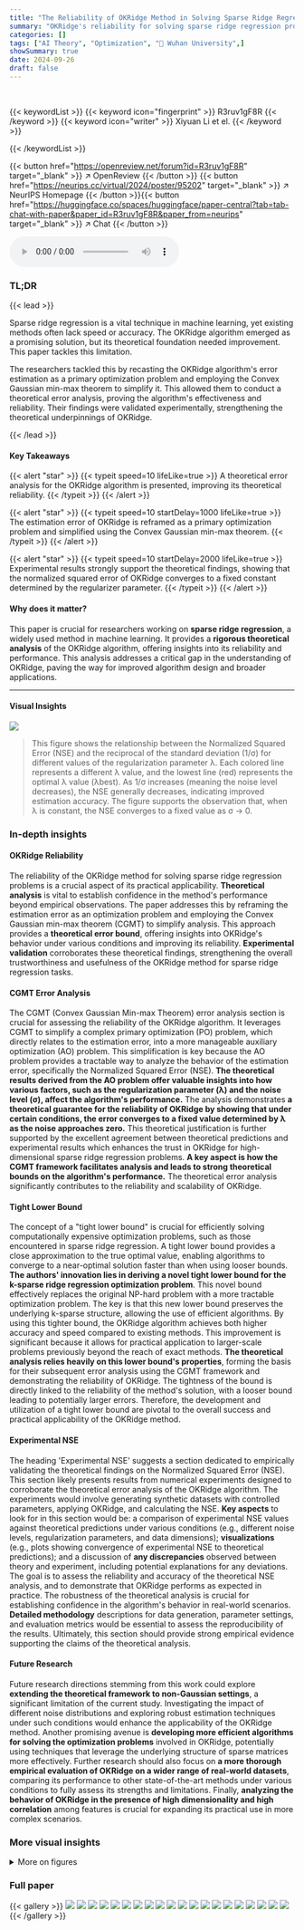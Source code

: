```yaml
---
title: "The Reliability of OKRidge Method in Solving Sparse Ridge Regression Problems"
summary: "OKRidge's reliability for solving sparse ridge regression problems is rigorously proven through theoretical error analysis, enhancing its applicability in machine learning."
categories: []
tags: ["AI Theory", "Optimization", "🏢 Wuhan University",]
showSummary: true
date: 2024-09-26
draft: false
---
```


<br>

{{< keywordList >}}
{{< keyword icon="fingerprint" >}} R3ruv1gF8R {{< /keyword >}}
{{< keyword icon="writer" >}} Xiyuan Li et el. {{< /keyword >}}
 
{{< /keywordList >}}

{{< button href="https://openreview.net/forum?id=R3ruv1gF8R" target="_blank" >}}
↗ OpenReview
{{< /button >}}
{{< button href="https://neurips.cc/virtual/2024/poster/95202" target="_blank" >}}
↗ NeurIPS Homepage
{{< /button >}}{{< button href="https://huggingface.co/spaces/huggingface/paper-central?tab=tab-chat-with-paper&paper_id=R3ruv1gF8R&paper_from=neurips" target="_blank" >}}
↗ Chat
{{< /button >}}



<audio controls>
    <source src="https://ai-paper-reviewer.com/R3ruv1gF8R/podcast.wav" type="audio/wav">
    Your browser does not support the audio element.
</audio>


### TL;DR


{{< lead >}}

Sparse ridge regression is a vital technique in machine learning, yet existing methods often lack speed or accuracy.  The OKRidge algorithm emerged as a promising solution, but its theoretical foundation needed improvement.  This paper tackles this limitation. 



The researchers tackled this by recasting the OKRidge algorithm's error estimation as a primary optimization problem and employing the Convex Gaussian min-max theorem to simplify it. This allowed them to conduct a theoretical error analysis, proving the algorithm's effectiveness and reliability.  Their findings were validated experimentally, strengthening the theoretical underpinnings of OKRidge.

{{< /lead >}}


#### Key Takeaways

{{< alert "star" >}}
{{< typeit speed=10 lifeLike=true >}} A theoretical error analysis for the OKRidge algorithm is presented, improving its theoretical reliability. {{< /typeit >}}
{{< /alert >}}

{{< alert "star" >}}
{{< typeit speed=10 startDelay=1000 lifeLike=true >}} The estimation error of OKRidge is reframed as a primary optimization problem and simplified using the Convex Gaussian min-max theorem. {{< /typeit >}}
{{< /alert >}}

{{< alert "star" >}}
{{< typeit speed=10 startDelay=2000 lifeLike=true >}} Experimental results strongly support the theoretical findings, showing that the normalized squared error of OKRidge converges to a fixed constant determined by the regularizer parameter. {{< /typeit >}}
{{< /alert >}}

#### Why does it matter?
This paper is crucial for researchers working on **sparse ridge regression**, a widely used method in machine learning. It provides a **rigorous theoretical analysis** of the OKRidge algorithm, offering insights into its reliability and performance. This analysis addresses a critical gap in the understanding of OKRidge, paving the way for improved algorithm design and broader applications.

------
#### Visual Insights



![](https://ai-paper-reviewer.com/R3ruv1gF8R/figures_9_1.jpg)

> This figure shows the relationship between the Normalized Squared Error (NSE) and the reciprocal of the standard deviation (1/σ) for different values of the regularization parameter λ.  Each colored line represents a different λ value, and the lowest line (red) represents the optimal λ value (λbest). As 1/σ increases (meaning the noise level decreases), the NSE generally decreases, indicating improved estimation accuracy.  The figure supports the observation that, when λ is constant, the NSE converges to a fixed value as σ → 0.







### In-depth insights


#### OKRidge Reliability
The reliability of the OKRidge method for solving sparse ridge regression problems is a crucial aspect of its practical applicability.  **Theoretical analysis** is vital to establish confidence in the method's performance beyond empirical observations.  The paper addresses this by reframing the estimation error as an optimization problem and employing the Convex Gaussian min-max theorem (CGMT) to simplify analysis.  This approach provides a **theoretical error bound**, offering insights into OKRidge's behavior under various conditions and improving its reliability.  **Experimental validation** corroborates these theoretical findings, strengthening the overall trustworthiness and usefulness of the OKRidge method for sparse ridge regression tasks.

#### CGMT Error Analysis
The CGMT (Convex Gaussian Min-max Theorem) error analysis section is crucial for assessing the reliability of the OKRidge algorithm.  It leverages CGMT to simplify a complex primary optimization (PO) problem, which directly relates to the estimation error, into a more manageable auxiliary optimization (AO) problem. This simplification is key because the AO problem provides a tractable way to analyze the behavior of the estimation error, specifically the Normalized Squared Error (NSE).  **The theoretical results derived from the AO problem offer valuable insights into how various factors, such as the regularization parameter (λ) and the noise level (σ), affect the algorithm's performance.**  The analysis demonstrates **a theoretical guarantee for the reliability of OKRidge by showing that under certain conditions, the error converges to a fixed value determined by λ as the noise approaches zero.**  This theoretical justification is further supported by the excellent agreement between theoretical predictions and experimental results which enhances the trust in OKRidge for high-dimensional sparse ridge regression problems.  **A key aspect is how the CGMT framework facilitates analysis and leads to strong theoretical bounds on the algorithm's performance.** The theoretical error analysis significantly contributes to the reliability and scalability of OKRidge.

#### Tight Lower Bound
The concept of a "tight lower bound" is crucial for efficiently solving computationally expensive optimization problems, such as those encountered in sparse ridge regression.  A tight lower bound provides a close approximation to the true optimal value, enabling algorithms to converge to a near-optimal solution faster than when using looser bounds.  **The authors' innovation lies in deriving a novel tight lower bound for the k-sparse ridge regression optimization problem**. This novel bound effectively replaces the original NP-hard problem with a more tractable optimization problem.  The key is that this new lower bound preserves the underlying k-sparse structure, allowing the use of efficient algorithms. By using this tighter bound, the OKRidge algorithm achieves both higher accuracy and speed compared to existing methods.  This improvement is significant because it allows for practical application to larger-scale problems previously beyond the reach of exact methods.  **The theoretical analysis relies heavily on this lower bound's properties**, forming the basis for their subsequent error analysis using the CGMT framework and demonstrating the reliability of OKRidge.  The tightness of the bound is directly linked to the reliability of the method's solution, with a looser bound leading to potentially larger errors. Therefore, the development and utilization of a tight lower bound are pivotal to the overall success and practical applicability of the OKRidge method.

#### Experimental NSE
The heading 'Experimental NSE' suggests a section dedicated to empirically validating the theoretical findings on the Normalized Squared Error (NSE).  This section likely presents results from numerical experiments designed to corroborate the theoretical error analysis of the OKRidge algorithm. The experiments would involve generating synthetic datasets with controlled parameters, applying OKRidge, and calculating the NSE.  **Key aspects** to look for in this section would be: a comparison of experimental NSE values against theoretical predictions under various conditions (e.g., different noise levels, regularization parameters, and data dimensions); **visualizations** (e.g., plots showing convergence of experimental NSE to theoretical predictions); and a discussion of **any discrepancies** observed between theory and experiment, including potential explanations for any deviations.  The goal is to assess the reliability and accuracy of the theoretical NSE analysis, and to demonstrate that OKRidge performs as expected in practice. The robustness of the theoretical analysis is crucial for establishing confidence in the algorithm's behavior in real-world scenarios. **Detailed methodology** descriptions for data generation, parameter settings, and evaluation metrics would be essential to assess the reproducibility of the results.  Ultimately, this section should provide strong empirical evidence supporting the claims of the theoretical analysis.

#### Future Research
Future research directions stemming from this work could explore **extending the theoretical framework to non-Gaussian settings**, a significant limitation of the current study.  Investigating the impact of different noise distributions and exploring robust estimation techniques under such conditions would enhance the applicability of the OKRidge method.  Another promising avenue is **developing more efficient algorithms for solving the optimization problems** involved in OKRidge, potentially using techniques that leverage the underlying structure of sparse matrices more effectively.  Further research should also focus on **a more thorough empirical evaluation of OKRidge on a wider range of real-world datasets**, comparing its performance to other state-of-the-art methods under various conditions to fully assess its strengths and limitations. Finally, **analyzing the behavior of OKRidge in the presence of high dimensionality and high correlation** among features is crucial for expanding its practical use in more complex scenarios.


### More visual insights

<details>
<summary>More on figures
</summary>


![](https://ai-paper-reviewer.com/R3ruv1gF8R/figures_17_1.jpg)

> This figure shows the relationship between the Normalized Squared Error (NSE) and the inverse of the noise standard deviation (1/σ) for different values of the regularization parameter λ in the OKRidge algorithm. Each colored line represents a different λ value, illustrating how the NSE changes as the noise level decreases. The bottom red line shows the NSE when λ is set to its optimal value (λbest). The figure demonstrates that for a fixed λ, the NSE tends towards a fixed constant as the noise level decreases, validating one aspect of Theorem 5.2 in the paper.


![](https://ai-paper-reviewer.com/R3ruv1gF8R/figures_17_2.jpg)

> This figure shows how the Normalized Squared Error (NSE) of the OKRidge algorithm changes with respect to the regularization parameter λ for different noise levels (σ).  As the noise level decreases (σ² approaches 0), the experimental NSE values (various colored markers) converge towards the theoretical curve (blue line), which represents the function ∆(λ).  This convergence demonstrates that the theoretical analysis accurately predicts the algorithm's behavior in low-noise settings. The optimal regularization parameter, denoted as λbest, is also indicated.


![](https://ai-paper-reviewer.com/R3ruv1gF8R/figures_17_3.jpg)

> This figure illustrates the impact of the regularization parameter (λ) and the noise level (σ) on the normalized squared error (NSE) of the OKRidge algorithm.  Multiple lines show the NSE for different values of λ as the inverse of the noise standard deviation (1/σ) increases. The bottom red line represents the NSE when λ is set to its optimal value (λbest).  The figure demonstrates how NSE changes with increasing data quality (decreasing σ) for various choices of the regularization parameter, showing the algorithm's performance converges to a specific NSE value as the noise approaches zero.


![](https://ai-paper-reviewer.com/R3ruv1gF8R/figures_17_4.jpg)

> This figure shows the impact of the regularization parameter (λ) and the noise level (σ) on the normalized squared error (NSE) of the OKRidge algorithm.  The x-axis represents the regularization parameter λ, and the y-axis represents the NSE. Multiple lines are plotted, each corresponding to a different noise level (σ²). As the noise level decreases (σ² approaches 0), the experimental NSE values converge to the theoretical curve (blue line) representing ∆(λ).  The point λbest marks the optimal regularization parameter that minimizes NSE for a given noise level. The figure demonstrates that the NSE converges to a function of λ as noise approaches zero, aligning with the theoretical findings of the paper.


![](https://ai-paper-reviewer.com/R3ruv1gF8R/figures_18_1.jpg)

> This figure shows the relationship between the Normalized Squared Error (NSE) and the inverse of the noise standard deviation (1/σ) for different values of the regularization parameter λ in the OKRidge algorithm.  Each colored line represents a different value of λ, illustrating how the algorithm's accuracy changes with varying noise levels and regularization strengths. The red line at the bottom shows the NSE when the optimal λ (λbest) is used.


![](https://ai-paper-reviewer.com/R3ruv1gF8R/figures_18_2.jpg)

> This figure shows the impact of the regularization parameter (λ) and noise level (σ) on the Normalized Squared Error (NSE) of the OKRidge algorithm.  Different colored lines represent different noise levels (σ² = 1.0, 0.1, 0.01, 0.001). As the noise decreases (σ² approaches 0), the experimental NSE curves converge towards the theoretical curve (in blue).  The optimal λ (λbest) is indicated, highlighting the point of minimum NSE for a given noise level.  The figure demonstrates the relationship between noise, regularization strength, and estimation error, supporting the theoretical findings of the paper.


![](https://ai-paper-reviewer.com/R3ruv1gF8R/figures_18_3.jpg)

> This figure shows the relationship between the Normalized Squared Error (NSE) and the inverse of the noise standard deviation (1/σ) for different values of the regularization parameter λ in the OKRidge algorithm.  Each curve represents a different λ value, demonstrating how the estimation error changes as the noise level decreases. The red curve at the bottom shows the NSE when λ is set to its optimal value (λbest), highlighting the algorithm's performance under ideal conditions.


![](https://ai-paper-reviewer.com/R3ruv1gF8R/figures_18_4.jpg)

> This figure shows the relationship between the Normalized Squared Error (NSE) and the regularization parameter (λ) for different noise levels (σ).  The x-axis represents λ, and the y-axis represents NSE. Multiple lines are shown, each representing a different noise level. As the noise decreases (σ approaches 0), the NSE curves converge toward a theoretical curve (blue line), indicating that the optimal λ (λbest) leads to a predictable NSE value.


![](https://ai-paper-reviewer.com/R3ruv1gF8R/figures_19_1.jpg)

> This figure shows the relationship between the Normalized Squared Error (NSE) and the inverse of the noise standard deviation (1/σ) for different values of the regularization parameter λ in the OKRidge algorithm.  Each curve represents a different λ value, illustrating how the NSE changes as the noise level decreases. The red curve at the bottom represents the optimal λ (λbest) and shows the best performance achievable by tuning the hyperparameter. The graph demonstrates the convergence of NSE to a fixed value as the noise level decreases for a fixed λ, a key finding in the paper.


![](https://ai-paper-reviewer.com/R3ruv1gF8R/figures_19_2.jpg)

> This figure shows the change in Normalized Squared Error (NSE) as the regularization parameter (λ) varies for different noise levels (σ).  The x-axis represents λ, and the y-axis represents NSE. Multiple curves are plotted, each corresponding to a different value of σ².  A curve representing the theoretical limit (∆(λ)) is included for comparison. The point where λ is optimal (λbest) is also marked. The figure illustrates the impact of noise level and regularization parameter on the accuracy of the OKRidge method.


![](https://ai-paper-reviewer.com/R3ruv1gF8R/figures_19_3.jpg)

> This figure shows how the Normalized Squared Error (NSE) of the OKRidge algorithm changes with respect to 1/σ (inverse of the noise standard deviation) for different values of the regularization parameter λ.  Each colored line represents a different λ value. The bottom red line indicates the NSE when λ is set to its optimal value (λbest). The plot illustrates how the error behaves as noise decreases (1/σ increases) under various regularization strengths.  The convergence of NSE to different values for various λ as the noise tends to zero (1/σ becomes large) is a key observation in the paper.


![](https://ai-paper-reviewer.com/R3ruv1gF8R/figures_19_4.jpg)

> This figure shows the impact of the regularization parameter (λ) and noise level (σ) on the Normalized Squared Error (NSE) of the OKRidge algorithm.  The x-axis represents the regularization parameter λ, and the y-axis represents the NSE. Multiple lines show the NSE for different values of σ². As σ² decreases, the NSE curves approach the theoretical curve (blue). This demonstrates that the NSE converges to a value determined by λ as the noise decreases, supporting the theoretical findings of the paper.


![](https://ai-paper-reviewer.com/R3ruv1gF8R/figures_20_1.jpg)

> This figure shows how the Normalized Squared Error (NSE) changes with respect to 1/σ (inverse of the noise standard deviation) for different values of the regularization parameter λ in the OKRidge algorithm. Each colored line represents a different value of λ. The bottom red curve represents the best performing regularization parameter.  The figure demonstrates how the NSE behaves as noise levels decrease for various regularization strengths.


![](https://ai-paper-reviewer.com/R3ruv1gF8R/figures_20_2.jpg)

> This figure displays the relationship between the Normalized Squared Error (NSE) and the regularization parameter (λ) for varying noise levels (σ).  Each colored line represents a different noise level (σ² = 1.0, 0.1, 0.01, 0.001), showing how NSE changes as λ increases. The blue line represents the theoretical NSE (∆(λ)). The figure demonstrates that as the noise level decreases (σ² approaches 0), the experimental NSE converges to the theoretical NSE, validating a key finding of the paper.  λbest indicates the optimal value for λ which minimizes the NSE.


</details>






### Full paper

{{< gallery >}}
<img src="https://ai-paper-reviewer.com/R3ruv1gF8R/1.png" class="grid-w50 md:grid-w33 xl:grid-w25" />
<img src="https://ai-paper-reviewer.com/R3ruv1gF8R/2.png" class="grid-w50 md:grid-w33 xl:grid-w25" />
<img src="https://ai-paper-reviewer.com/R3ruv1gF8R/3.png" class="grid-w50 md:grid-w33 xl:grid-w25" />
<img src="https://ai-paper-reviewer.com/R3ruv1gF8R/4.png" class="grid-w50 md:grid-w33 xl:grid-w25" />
<img src="https://ai-paper-reviewer.com/R3ruv1gF8R/5.png" class="grid-w50 md:grid-w33 xl:grid-w25" />
<img src="https://ai-paper-reviewer.com/R3ruv1gF8R/6.png" class="grid-w50 md:grid-w33 xl:grid-w25" />
<img src="https://ai-paper-reviewer.com/R3ruv1gF8R/7.png" class="grid-w50 md:grid-w33 xl:grid-w25" />
<img src="https://ai-paper-reviewer.com/R3ruv1gF8R/8.png" class="grid-w50 md:grid-w33 xl:grid-w25" />
<img src="https://ai-paper-reviewer.com/R3ruv1gF8R/9.png" class="grid-w50 md:grid-w33 xl:grid-w25" />
<img src="https://ai-paper-reviewer.com/R3ruv1gF8R/10.png" class="grid-w50 md:grid-w33 xl:grid-w25" />
<img src="https://ai-paper-reviewer.com/R3ruv1gF8R/11.png" class="grid-w50 md:grid-w33 xl:grid-w25" />
<img src="https://ai-paper-reviewer.com/R3ruv1gF8R/12.png" class="grid-w50 md:grid-w33 xl:grid-w25" />
<img src="https://ai-paper-reviewer.com/R3ruv1gF8R/13.png" class="grid-w50 md:grid-w33 xl:grid-w25" />
<img src="https://ai-paper-reviewer.com/R3ruv1gF8R/14.png" class="grid-w50 md:grid-w33 xl:grid-w25" />
<img src="https://ai-paper-reviewer.com/R3ruv1gF8R/15.png" class="grid-w50 md:grid-w33 xl:grid-w25" />
<img src="https://ai-paper-reviewer.com/R3ruv1gF8R/16.png" class="grid-w50 md:grid-w33 xl:grid-w25" />
<img src="https://ai-paper-reviewer.com/R3ruv1gF8R/17.png" class="grid-w50 md:grid-w33 xl:grid-w25" />
<img src="https://ai-paper-reviewer.com/R3ruv1gF8R/18.png" class="grid-w50 md:grid-w33 xl:grid-w25" />
<img src="https://ai-paper-reviewer.com/R3ruv1gF8R/19.png" class="grid-w50 md:grid-w33 xl:grid-w25" />
<img src="https://ai-paper-reviewer.com/R3ruv1gF8R/20.png" class="grid-w50 md:grid-w33 xl:grid-w25" />
{{< /gallery >}}